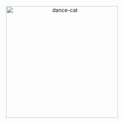 
<div align="center">
    <img src="https://github.com/user-attachments/assets/39f49d5f-de1c-46e0-9f82-37f13030c1e3" alt="dance-cat" width="300"/>
</div>
